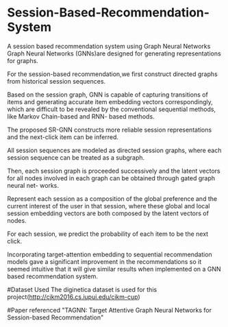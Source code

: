 # Session-Based-Recommendation-System
A session based recommendation system using Graph Neural Networks
Graph Neural Networks (GNNs)are designed for generating representations for graphs.

For the session-based recommendation,we first construct directed graphs from historical session sequences.

Based on the session graph, GNN is capable of capturing transitions of items and generating accurate item embedding vectors correspondingly, which are difficult to be revealed by the conventional sequential methods, like Markov Chain-based and RNN- based methods.

The proposed SR-GNN constructs more reliable session representations and the next-click item can be inferred.

All session sequences are modeled as directed session graphs, where each session sequence can be treated as a subgraph.

Then, each session graph is proceeded successively and the latent vectors for all nodes involved in each graph can be obtained through gated graph neural net- works.

Represent each session as a composition of the global preference and the current interest of the user in that session, where these global and local session embedding vectors are both composed by the latent vectors of nodes.

For each session, we predict the probability of each item to be the next click.

Incorporating target-attention embedding to sequential recommendation models gave a significant improvement in the recommendations so it seemed intuitive that it will give similar results when implemented on a GNN based recommendation system.

#Dataset Used
The diginetica dataset is used for this project(http://cikm2016.cs.iupui.edu/cikm-cup)

#Paper referenced
"TAGNN: Target Attentive Graph Neural Networks for Session-based Recommendation"

